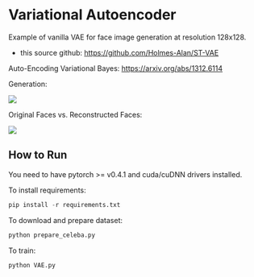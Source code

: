 # Variational Autoencoder
Example of vanilla VAE for face image generation at resolution 128x128.
- this source github: https://github.com/Holmes-Alan/ST-VAE

Auto-Encoding Variational Bayes: https://arxiv.org/abs/1312.6114

Generation:
<div>
	<img src='/sample_generation.jpg'>
</div>

Original Faces vs. Reconstructed Faces:

<div>
	<img src='/sample_reconstraction.jpg'>
</div>

## How to Run
You need to have pytorch >= v0.4.1 and cuda/cuDNN drivers installed.

To install requirements:

```python
pip install -r requirements.txt
```

To download and prepare dataset:
```python
python prepare_celeba.py
```

To train:
```python
python VAE.py
```
